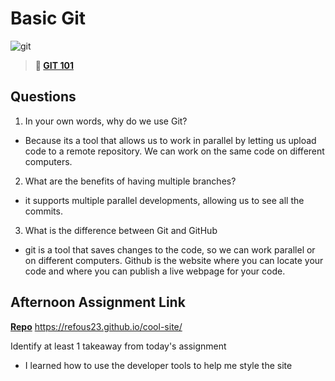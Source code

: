 # Basic Git

![git](https://git-scm.com/images/branching-illustration@2x.png)

> **📖 [GIT 101](https://codeworksacademy.com/fs-student-guide/resources/wk1/01-GIT)**

## Questions

1. In your own words, why do we use Git?

- Because its a tool that allows us to work in parallel by letting us upload code to a remote repository. We can work on the same code on different computers. 

2. What are the benefits of having multiple branches?

- it supports multiple parallel developments, allowing us to see all the commits.

3. What is the difference between Git and GitHub

- git is a tool that saves changes to the code, so we can work parallel or on different computers. Github is the website where you can locate your code and where you can publish a live webpage for your code. 

## Afternoon Assignment Link

**[Repo](https://github.com/refous23/<ASSIGNMENT_REPO>)**
https://refous23.github.io/cool-site/

Identify at least 1 takeaway from today's assignment

- I learned how to use the developer tools to help me style the site
